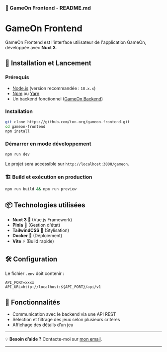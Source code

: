 ### 🎲 GameOn Frontend - README.md

# GameOn Frontend

GameOn Frontend est l'interface utilisateur de l'application GameOn, développée avec **Nuxt 3**.

## 🚀 Installation et Lancement

### Prérequis
- [Node.js](https://nodejs.org/) (version recommandée : `18.x.x`)
- [Npm](https://www.npmjs.com/) ou [Yarn](https://yarnpkg.com/)
- Un backend fonctionnel ([GameOn Backend](https://github.com/CharlesBrouillier-gameon/gameon-backend/blob/main/README.md))

### Installation
```sh
git clone https://github.com/ton-org/gameon-frontend.git
cd gameon-frontend
npm install
```

### Démarrer en mode développement
```sh
npm run dev
```
Le projet sera accessible sur `http://localhost:3000/gameon`.

### 🏗️ Build et exécution en production
```sh
npm run build && npm run preview
```

## 📦 Technologies utilisées
- **Nuxt 3** 🚀 (Vue.js Framework)
- **Pinia** 🏪 (Gestion d'état)
- **TailwindCSS** 🎨 (Stylisation)
- **Docker** 🐳 (Déploiement)
- **Vite** ⚡ (Build rapide)

## 🛠️ Configuration
Le fichier `.env` doit contenir :
```
API_PORT=xxxx
API_URL=http://localhost:${API_PORT}/api/v1
```

## 📌 Fonctionnalités
- Communication avec le backend via une API REST
- Sélection et filtrage des jeux selon plusieurs critères
- Affichage des détails d’un jeu

---

💡 **Besoin d’aide ?** Contacte-moi sur [mon email](brouilliercharles@gmail.com).

---